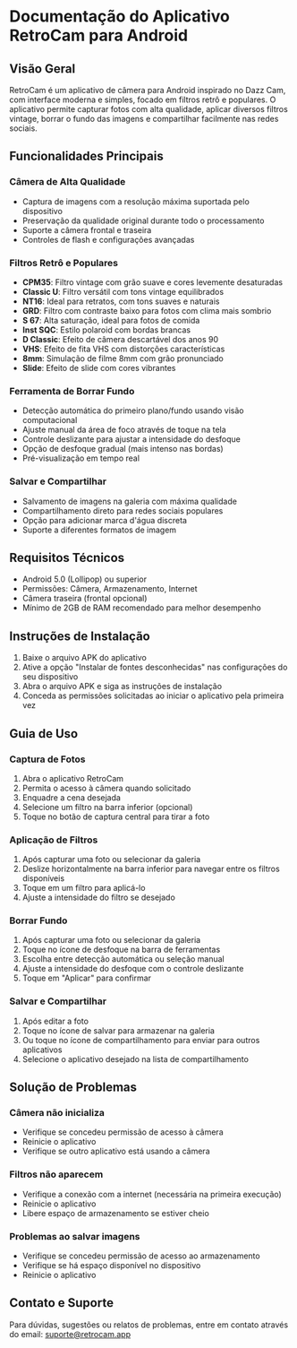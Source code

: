 # Documentação do Aplicativo RetroCam para Android

## Visão Geral
RetroCam é um aplicativo de câmera para Android inspirado no Dazz Cam, com interface moderna e simples, focado em filtros retrô e populares. O aplicativo permite capturar fotos com alta qualidade, aplicar diversos filtros vintage, borrar o fundo das imagens e compartilhar facilmente nas redes sociais.

## Funcionalidades Principais

### Câmera de Alta Qualidade
- Captura de imagens com a resolução máxima suportada pelo dispositivo
- Preservação da qualidade original durante todo o processamento
- Suporte a câmera frontal e traseira
- Controles de flash e configurações avançadas

### Filtros Retrô e Populares
- **CPM35**: Filtro vintage com grão suave e cores levemente desaturadas
- **Classic U**: Filtro versátil com tons vintage equilibrados
- **NT16**: Ideal para retratos, com tons suaves e naturais
- **GRD**: Filtro com contraste baixo para fotos com clima mais sombrio
- **S 67**: Alta saturação, ideal para fotos de comida
- **Inst SQC**: Estilo polaroid com bordas brancas
- **D Classic**: Efeito de câmera descartável dos anos 90
- **VHS**: Efeito de fita VHS com distorções características
- **8mm**: Simulação de filme 8mm com grão pronunciado
- **Slide**: Efeito de slide com cores vibrantes

### Ferramenta de Borrar Fundo
- Detecção automática do primeiro plano/fundo usando visão computacional
- Ajuste manual da área de foco através de toque na tela
- Controle deslizante para ajustar a intensidade do desfoque
- Opção de desfoque gradual (mais intenso nas bordas)
- Pré-visualização em tempo real

### Salvar e Compartilhar
- Salvamento de imagens na galeria com máxima qualidade
- Compartilhamento direto para redes sociais populares
- Opção para adicionar marca d'água discreta
- Suporte a diferentes formatos de imagem

## Requisitos Técnicos
- Android 5.0 (Lollipop) ou superior
- Permissões: Câmera, Armazenamento, Internet
- Câmera traseira (frontal opcional)
- Mínimo de 2GB de RAM recomendado para melhor desempenho

## Instruções de Instalação
1. Baixe o arquivo APK do aplicativo
2. Ative a opção "Instalar de fontes desconhecidas" nas configurações do seu dispositivo
3. Abra o arquivo APK e siga as instruções de instalação
4. Conceda as permissões solicitadas ao iniciar o aplicativo pela primeira vez

## Guia de Uso

### Captura de Fotos
1. Abra o aplicativo RetroCam
2. Permita o acesso à câmera quando solicitado
3. Enquadre a cena desejada
4. Selecione um filtro na barra inferior (opcional)
5. Toque no botão de captura central para tirar a foto

### Aplicação de Filtros
1. Após capturar uma foto ou selecionar da galeria
2. Deslize horizontalmente na barra inferior para navegar entre os filtros disponíveis
3. Toque em um filtro para aplicá-lo
4. Ajuste a intensidade do filtro se desejado

### Borrar Fundo
1. Após capturar uma foto ou selecionar da galeria
2. Toque no ícone de desfoque na barra de ferramentas
3. Escolha entre detecção automática ou seleção manual
4. Ajuste a intensidade do desfoque com o controle deslizante
5. Toque em "Aplicar" para confirmar

### Salvar e Compartilhar
1. Após editar a foto
2. Toque no ícone de salvar para armazenar na galeria
3. Ou toque no ícone de compartilhamento para enviar para outros aplicativos
4. Selecione o aplicativo desejado na lista de compartilhamento

## Solução de Problemas

### Câmera não inicializa
- Verifique se concedeu permissão de acesso à câmera
- Reinicie o aplicativo
- Verifique se outro aplicativo está usando a câmera

### Filtros não aparecem
- Verifique a conexão com a internet (necessária na primeira execução)
- Reinicie o aplicativo
- Libere espaço de armazenamento se estiver cheio

### Problemas ao salvar imagens
- Verifique se concedeu permissão de acesso ao armazenamento
- Verifique se há espaço disponível no dispositivo
- Reinicie o aplicativo

## Contato e Suporte
Para dúvidas, sugestões ou relatos de problemas, entre em contato através do email: suporte@retrocam.app
